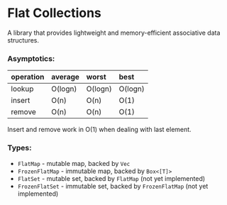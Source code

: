 # Flat Collections

A library that provides lightweight and memory-efficient associative data structures.

### Asymptotics:

| operation | average | worst   | best    |
|:----------|:--------|:--------|:--------|
| lookup    | O(logn) | O(logn) | O(logn) |
| insert    | O(n)    | O(n)    | O(1)    |
| remove    | O(n)    | O(n)    | O(1)    |

Insert and remove work in O(1) when dealing with last element.

### Types:
- `FlatMap` - mutable map, backed by `Vec`
- `FrozenFlatMap` - immutable map, backed by `Box<[T]>`
- `FlatSet` - mutable set, backed by `FlatMap` (not yet implemented)
- `FrozenFlatSet` - immutable set, backed by `FrozenFlatMap` (not yet implemented)
